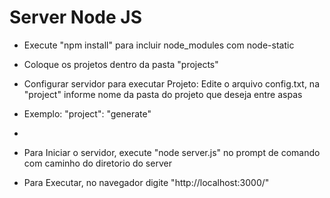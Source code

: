 # Server Node JS

- Execute "npm install" para incluir node_modules com node-static

- Coloque os projetos dentro da pasta "projects"

- Configurar servidor para executar Projeto: Edite o arquivo config.txt, na "project" informe nome da pasta do projeto que deseja entre aspas
- Exemplo: "project": "generate"
- 
- Para Iniciar o servidor, execute "node server.js" no prompt de comando com caminho do diretorio do server

- Para Executar, no navegador digite "http://localhost:3000/"


